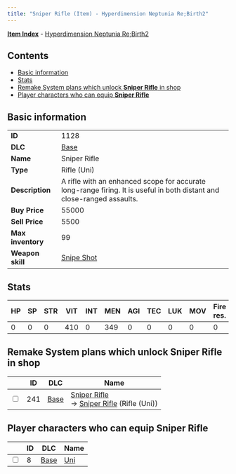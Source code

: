 ```yaml
---
title: "Sniper Rifle (Item) - Hyperdimension Neptunia Re;Birth2"
---
```


[**Item Index**](/neptunia/rb2/item/index.html) - [Hyperdimension Neptunia Re;Birth2](/neptunia/rb2)

## Contents

- [Basic information](#basic-information)
- [Stats](#stats)
- [Remake System plans which unlock **Sniper Rifle** in shop](#remake-system-plans-which-unlock-sniper-rifle-in-shop)
- [Player characters who can equip **Sniper Rifle**](#player-characters-who-can-equip-sniper-rifle)

## Basic information

|   |   |
| -- | -- |
| **ID** | 1128 |
| **DLC** | [Base](/neptunia/rb2/dlc/0-base.html) |
| **Name** | Sniper Rifle |
| **Type** | Rifle (Uni) |
| **Description** | A rifle with an enhanced scope for accurate long-range firing. It is useful in both distant and close-ranged assaults. |
| **Buy Price** | 55000 |
| **Sell Price** | 5500 |
| **Max inventory** | 99 |
| **Weapon skill** | [Snipe Shot](/neptunia/rb2/skill/0-202-snipe-shot.html) |

## Stats

| HP | SP | STR | VIT | INT | MEN | AGI | TEC | LUK | MOV | Fire res. | Ice res. | Wind res. | Lightning res. |
| -- | -- | --- | --- | --- | --- | --- | --- | --- | --- | --------- | -------- | --------- | -------------- |
| 0 | 0 | 0 | 410 | 0 | 349 | 0 | 0 | 0 | 0 | 0 | 0 | 0 | 0 |

## Remake System plans which unlock **Sniper Rifle** in shop

|    | ID | DLC | Name |
| -- | -- | --- | ---- |
| <input type="checkbox" id="rb2-remake-0-241" class="trackbox" /> | 241 | [Base](/neptunia/rb2/dlc/0-base.html) | [Sniper Rifle](/neptunia/rb2/remake/0-241-sniper-rifle.html)<br />→ [Sniper Rifle](/neptunia/rb2/item/0-1128-sniper-rifle.html) (Rifle (Uni)) |

## Player characters who can equip **Sniper Rifle**

|    | ID | DLC | Name |
| -- | -- | --- | ---- |
| <input type="checkbox" id="rb2-player-0-8" class="trackbox" /> | 8 | [Base](/neptunia/rb2/dlc/0-base.html) | [Uni](/neptunia/rb2/player/0-8-uni.html) |